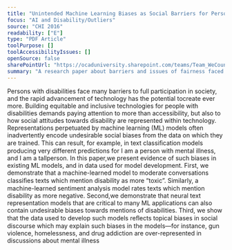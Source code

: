 ```yaml
---
title: "Unintended Machine Learning Biases as Social Barriers for Persons with Disabilities"
focus: "AI and Disability/Outliers"
source: "CHI 2016"
readability: ["E"]
type: "PDF Article"
toolPurpose: []
toolAccessibilityIssues: []
openSource: false
sharePointUrl: "https://ocaduniversity.sharepoint.com/teams/Team_WeCount/Shared%20Documents/Resources%20and%20Tools/Literature%20(curated)/Unintended%20machine%20learning%20biases%20as%20social%20barriers%20for%20persons%20with%20disabilities.pdf"
summary: "A research paper about barriers and issues of fairness faced by persons with disabilities due to the social biases present in machine learning natural language processing models.  "
---
```

Persons with disabilities face many barriers to full participation in society, and the rapid advancement of technology has the potential tocreate ever more. Building equitable and inclusive technologies for people with disabilities demands paying attention to more than accessibility, but also to how social attitudes towards disability are represented within technology. Representations perpetuated by machine learning (ML) models often inadvertently encode undesirable social biases from the data on which they are trained. This can result, for example, in text classiﬁcation models producing very different predictions for I am a person with mental illness, and I am a tallperson. In this paper,we present evidence of such biases in existing ML models, and in data used for model development. First, we demonstrate that a machine-learned model to moderate conversations classiﬁes texts which mention disability as more “toxic”. Similarly, a machine-learned sentiment analysis model rates texts which mention disability as more negative. Second,we demonstrate that neural text representation models that are critical to many ML applications can also contain undesirable biases towards mentions of disabilities. Third, we show that the data used to develop such models reﬂects topical biases in social discourse which may explain such biases in the models—for instance, gun violence, homelessness, and drug addiction are over-represented in discussions about mental illness
